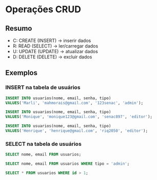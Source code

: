 # Operações CRUD

## Resumo

- C: CREATE (INSERT) -> inserir dados
- R: READ (SELECT) -> ler/carregar dados
- U: UPDATE (UPDATE) -> atualizar dados
- D: DELETE (DELETE) -> excluir dados

## Exemplos

### INSERT na tabela de usuários

```sql
INSERT INTO usuarios(nome, email, senha, tipo)
VALUES('Marli', 'mahmorais@gmail.com', '123senac', 'admin');
```

```sql
INSERT INTO usuarios(nome, email, senha, tipo)
VALUES('Monique', 'monique123@gmail.com', 'senac897', 'editor');
```

```sql
INSERT INTO usuarios(nome, email, senha, tipo)
VALUES('Henrique', 'henrique@gmail.com', 'riq2050', 'editor');
```

### SELECT na tabela de usuários

```sql
SELECT nome, email FROM usuarios;

```

```sql
SELECT nome, email FROM usuarios WHERE tipo = 'admin';
```

```sql
SELECT * FROM usuarios WHERE id > 1;
```